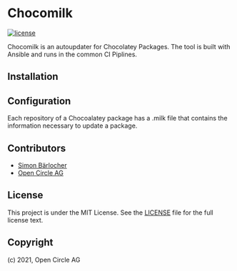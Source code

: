 # Chocomilk

[![license](https://img.shields.io/github/license/mashape/apistatus.svg?style=popout-square)](licence)

Chocomilk is an autoupdater for Chocolatey Packages. The tool is built with Ansible and runs in the common CI Piplines.

## Installation

## Configuration

Each repository of a Chocoalatey package has a .milk file that contains the information necessary to update a package.

## Contributors

- [Simon Bärlocher](https://sbaerlocher.ch)
- [Open Circle AG](https://www.open-circle.ch)

## License

This project is under the MIT License. See the [LICENSE](licence) file for the full license text.

## Copyright

(c) 2021, Open Circle AG
